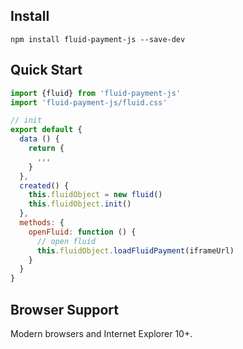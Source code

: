 ## Install
```shell
npm install fluid-payment-js --save-dev
```

## Quick Start
``` javascript
import {fluid} from 'fluid-payment-js'
import 'fluid-payment-js/fluid.css'

// init
export default {
  data () {
    return {
      ,,,
    }
  },
  created() {
    this.fluidObject = new fluid()
    this.fluidObject.init()
  },
  methods: {
    openFluid: function () {
      // open fluid
      this.fluidObject.loadFluidPayment(iframeUrl)
    }
  }
}
```

## Browser Support
Modern browsers and Internet Explorer 10+.
